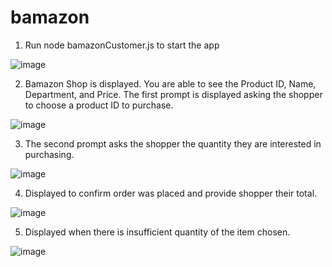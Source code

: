 # bamazon
1. Run node bamazonCustomer.js to start the app

![image](https://user-images.githubusercontent.com/30815230/33637013-52298534-d9e4-11e7-9b2f-e6c521c9e42b.png)

2. Bamazon Shop is displayed. You are able to see the Product ID, Name, Department, and Price. The first prompt is displayed asking the shopper to choose a product ID to purchase.

![image](https://user-images.githubusercontent.com/30815230/33637026-5c891256-d9e4-11e7-8815-c45848acee4b.png)

3. The second prompt asks the shopper the quantity they are interested in purchasing.

![image](https://user-images.githubusercontent.com/30815230/33637089-9585255e-d9e4-11e7-8405-33899ca74dcf.png)

4. Displayed to confirm order was placed and provide shopper their total.

![image](https://user-images.githubusercontent.com/30815230/33637095-9a8f559c-d9e4-11e7-8022-241937f7c54c.png)

5. Displayed when there is insufficient quantity of the item chosen.

![image](https://user-images.githubusercontent.com/30815230/33637096-9cf71bee-d9e4-11e7-815e-650beed88eca.png)



